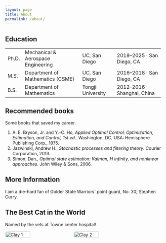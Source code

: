 ```yaml
---
layout: page
title: About
permalink: /about/
---
```

<h2>Education</h2>
<table class="edu-table">
  <tbody>
    <tr>
      <td>Ph.D. </td>
      <td>Mechanical &amp; Aerospace Engineering</td>
      <td>UC, San Diego</td>
      <td>2018–2025 · San Diego, CA</td>
    </tr>
    <tr>
      <td>M.S. </td>
      <td>Department of Mathematics (CSME)</td>
      <td>UC, San Diego</td>
      <td>2016–2018 · San Diego, CA</td>
    </tr>
    <tr>
      <td>B.S. </td>
      <td>Department of Mathematics</td>
      <td>Tongji University</td>
      <td>2012–2016 · Shanghai, China</td>
    </tr>
  </tbody>
</table>

## Recommended books
Some books that saved my career.

<ol>
  <li>
    A. E. Bryson, Jr. and Y.-C. Ho,
      <em>Applied Optimal Control: Optimization, Estimation, and Control, 1st ed.</em>.
    Washington, DC, USA: Hemisphere Publishing Corp., 1975.
  </li>

  <li>
    Jazwinski, Andrew H.,
      <em>Stochastic processes and filtering theory</em>.
    Courier Corporation, 2013.
  </li>

  <li>
    Simon, Dan.,
      <em>Optimal state estimation: Kalman, H infinity, and nonlinear approaches</em>.
    John Wiley & Sons, 2006.
  </li>
</ol>

## More Information
I am a die-hard fan of Golder State Warriors' point guard, No. 30, Stephen Curry.

## The Best Cat in the World
Named by the vets at Towne center hospital!
<div style="display:flex; gap:20px; flex-wrap:wrap;">
  <img src="/assets/cat/clay1.jpg" alt="Clay 1"
       style="width:40%; max-width:300px; border-radius:8px;">
  <img src="/assets/cat/clay2.jpg" alt="Clay 2"
       style="width:40%; max-width:300px; border-radius:8px;">
</div>

